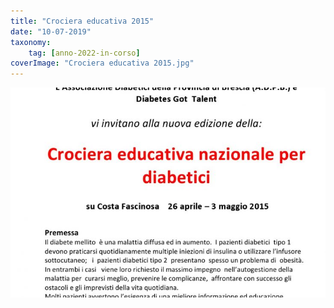```yaml
---
title: "Crociera educativa 2015"
date: "10-07-2019"
taxonomy: 
    tag: [anno-2022-in-corso]
coverImage: "Crociera educativa 2015.jpg"
---
```


![Crociera educativa 2015](images/Crociera%20educativa%202015.jpg)
